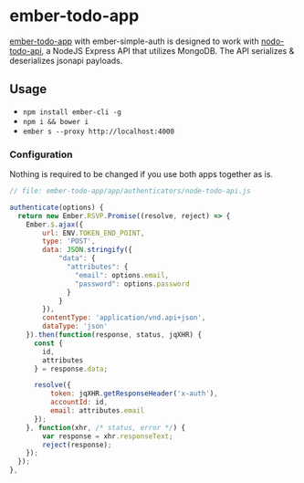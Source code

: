 # ember-todo-app

[ember-todo-app](https://github.com/ivorscott/ember-todo-app) with
ember-simple-auth is designed to work with
 [nodo-todo-api](https://github.com/ivorscott/node-todo-api), a
NodeJS Express API that utilizes MongoDB. The API serializes & deserializes jsonapi payloads.

## Usage

* `npm install ember-cli -g`
* `npm i && bower i`
* `ember s --proxy http://localhost:4000`


### Configuration
Nothing is required to be changed if you use both apps together as is.

```javascript
// file: ember-todo-app/app/authenticators/node-todo-api.js

authenticate(options) {
  return new Ember.RSVP.Promise((resolve, reject) => {
    Ember.$.ajax({
        url: ENV.TOKEN_END_POINT,
        type: 'POST',
        data: JSON.stringify({
            "data": {
              "attributes": {
                "email": options.email,
                "password": options.password
              }
            }
        }),
        contentType: 'application/vnd.api+json',
        dataType: 'json'
    }).then(function(response, status, jqXHR) {
      const {
        id,
        attributes
      } = response.data;

      resolve({
          token: jqXHR.getResponseHeader('x-auth'),
          accountId: id,
          email: attributes.email
      });
    }, function(xhr, /* status, error */) {
        var response = xhr.responseText;
        reject(response);
    });
  });
},
```
